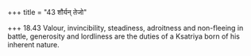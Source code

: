 +++
title = "43 शौर्यन् तेजो"

+++
18.43 Valour, invincibility, steadiness, adroitness and non-fleeing in
battle, generosity and lordliness are the duties of a Ksatriya born of
his inherent nature.
